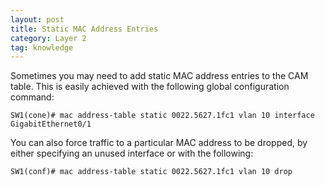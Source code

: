 ```yaml
---
layout: post
title: Static MAC Address Entries
category: Layer 2
tag: knowledge
---
```

Sometimes you may need to add static MAC address entries to the CAM table. This is easily achieved with the following global configuration command:
```
SW1(cone)# mac address-table static 0022.5627.1fc1 vlan 10 interface GigabitEthernet0/1
```
You can also force traffic to a particular MAC address to be dropped, by either specifying an unused interface or with the following:
```
SW1(conf)# mac address-table static 0022.5627.1fc1 vlan 10 drop
```
